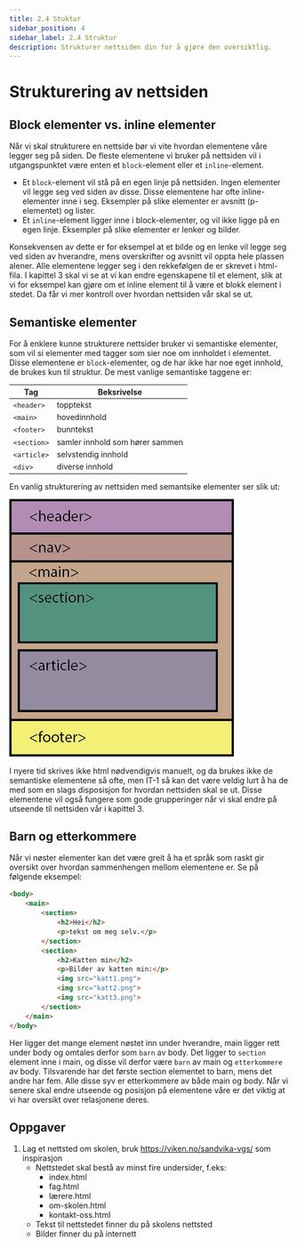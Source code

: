 ```yaml
---
title: 2.4 Stuktur
sidebar_position: 4
sidebar_label: 2.4 Struktur
description: Strukturer nettsiden din for å gjøre den oversiktlig.
---
```


# Strukturering av nettsiden

## Block elementer vs. inline elementer

Når vi skal strukturere en nettside bør vi vite hvordan elementene våre legger seg på siden.
De fleste elementene vi bruker på nettsiden vil i utgangspunktet være enten et `block`-element eller et `inline`-element.

- Et `block`-element vil stå på en egen linje på nettsiden. Ingen elementer vil legge seg ved siden av disse. Disse elementene har ofte inline-elementer inne i seg. Eksempler på slike elementer er avsnitt (p-elementet) og lister.
- Et `inline`-element ligger inne i block-elementer, og vil ikke ligge på en egen linje. Eksempler på slike elementer er lenker og bilder.

Konsekvensen av dette er for eksempel at et bilde og en lenke vil legge seg ved siden av hverandre, mens overskrifter og avsnitt vil oppta hele plassen alener. Alle elementene legger seg i den rekkefølgen de er skrevet i html-fila. I kapittel 3 skal vi se at vi kan endre egenskapene til et element, slik at vi for eksempel kan gjøre om et inline element til å være et blokk element i stedet. Da får vi mer kontroll over hvordan nettsiden vår skal se ut.

## Semantiske elementer

For å enklere kunne strukturere nettsider bruker vi semantiske elementer, som vil si elementer med tagger som sier noe om innholdet i elementet.
Disse elementene er `block`-elementer, og de har ikke har noe eget innhold, de brukes kun til struktur.
De mest vanlige semantiske taggene er:

| Tag       | Beksrivelse |
|-----------|-------------|
|`<header>` |topptekst|
|`<main>`   |hovedinnhold|
|`<footer>` |bunntekst|
|`<section>`|samler innhold som hører sammen|
|`<article>`|selvstendig innhold|
|`<div>`    |diverse innhold|

En vanlig strukturering av nettsiden med semantsike elementer ser slik ut:

![Semantiske tagger](./bilder/2_4%20-%20struktur/semantiske-tagger.png)

I nyere tid skrives ikke html nødvendigvis manuelt, og da brukes ikke de semantiske elementene så ofte, men IT-1 så kan det være veldig lurt å ha de med som en slags disposisjon for hvordan nettsiden skal se ut. Disse elementene vil også fungere som gode grupperinger når vi skal endre på utseende til nettsiden vår i kapittel 3.

## Barn og etterkommere

Når vi nøster elementer kan det være greit å ha et språk som raskt gir oversikt over hvordan sammenhengen mellom elementene er. Se på følgende eksempel:

```html
<body>
    <main>
        <section>
            <h2>Hei</h2>
            <p>tekst om meg selv.</p>
        </section>
        <section>
            <h2>Katten min</h2>
            <p>Bilder av katten min:</p>
            <img src="katt1.png">
            <img src="katt2.png">
            <img src="katt3.png">
        </section>
    </main>
</body>
```

Her ligger det mange element nøstet inn under hverandre, main ligger rett under body og omtales derfor som `barn` av body. Det ligger to `section` element inne i main, og disse vil derfor være `barn` av main og `etterkommere` av body. Tilsvarende har det første section elementet to barn, mens det andre har fem. Alle disse syv er etterkommere av både main og body. Når vi senere skal endre utseende og posisjon på elementene våre er det viktig at vi har oversikt over relasjonene deres.

## Oppgaver

1. Lag et nettsted om skolen, bruk https://viken.no/sandvika-vgs/ som inspirasjon
    - Nettstedet skal bestå av minst fire undersider, f.eks: 
      - index.html
      - fag.html
      - lærere.html
      - om-skolen.html
      - kontakt-oss.html
    - Tekst til nettstedet finner du på skolens nettsted
    - Bilder finner du på internett
